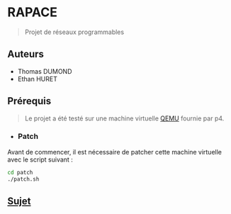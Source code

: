 # RAPACE
> Projet de réseaux programmables

## Auteurs
- Thomas DUMOND
- Ethan HURET

## Prérequis
> Le projet a été testé sur une machine virtuelle [QEMU](https://polybox.ethz.ch/index.php/s/QlrfHm7uYw6vISe) fournie par p4.

- ### Patch
Avant de commencer, il est nécessaire de patcher cette machine virtuelle avec le script suivant :
```bash
cd patch
./patch.sh
```
## [Sujet](sujet.pdf)
